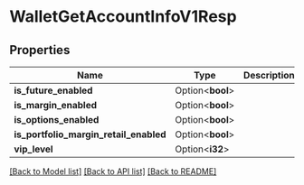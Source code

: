 # WalletGetAccountInfoV1Resp

## Properties

Name | Type | Description | Notes
------------ | ------------- | ------------- | -------------
**is_future_enabled** | Option<**bool**> |  | [optional]
**is_margin_enabled** | Option<**bool**> |  | [optional]
**is_options_enabled** | Option<**bool**> |  | [optional]
**is_portfolio_margin_retail_enabled** | Option<**bool**> |  | [optional]
**vip_level** | Option<**i32**> |  | [optional]

[[Back to Model list]](../README.md#documentation-for-models) [[Back to API list]](../README.md#documentation-for-api-endpoints) [[Back to README]](../README.md)


